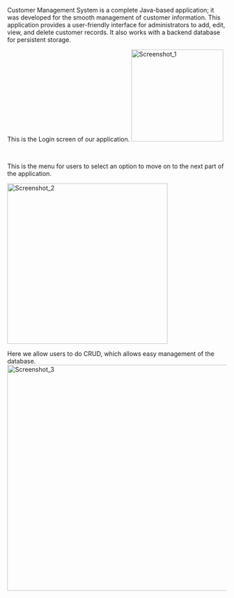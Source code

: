 Customer Management System is a complete Java-based application; it was developed for the smooth management of customer information. This application provides a user-friendly interface for administrators to add, edit, view, and delete customer records. It also works with a backend database for persistent storage.


This is the Login screen of our application.
<img width="211" alt="Screenshot_1" src="https://github.com/user-attachments/assets/0ef3388d-1a73-4991-b1c7-bf694f042ee6">

<br>

This is the menu for users to select an option to move on to the next part of the application.

<img width="368" alt="Screenshot_2" src="https://github.com/user-attachments/assets/bcc5bdc0-276a-4d50-9b54-b1dd641dadc3">

<br>

Here we allow users to do CRUD, which allows easy management of the database.
<img width="518" alt="Screenshot_3" src="https://github.com/user-attachments/assets/945eed60-e3e4-4b4b-9af1-60df7037e30f">

